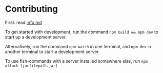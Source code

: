 
# Contributing

First: read [info.md](docs/info.md)

To get started with development, run the command `npm build && npm dev` to start up a development server.

Alternatively, run the command `npm watch` in one terminal, and `npm dev` in another terminal to start a development server.

To use fish-commands with a server installed somewhere else, run `npm attach [jarfilepath.jar]`
